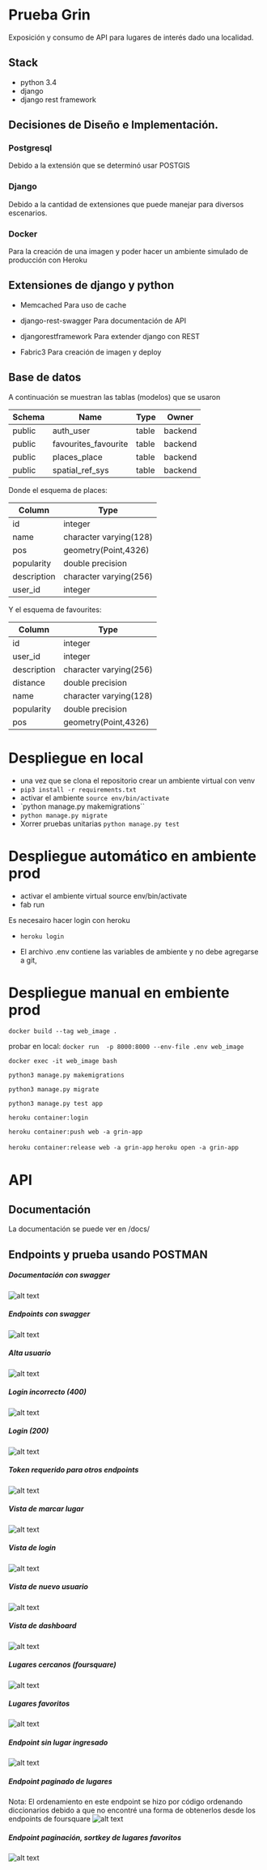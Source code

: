# Prueba Grin


Exposición y consumo de API para lugares de interés dado una localidad.

## Stack

* python 3.4
* django
* django rest framework

## Decisiones de Diseño e Implementación.

### Postgresql
Debido a la extensión que se determinó usar POSTGIS
### Django
Debido a la cantidad de extensiones que puede manejar para diversos
escenarios.
### Docker
Para la creación de una imagen y poder hacer un ambiente simulado de producción con Heroku


## Extensiones de django y python

* Memcached
Para uso de cache

* django-rest-swagger
Para documentación de API

* djangorestframework
Para extender django con REST

* Fabric3
Para creación de imagen y deploy

## Base de datos

A continuación se muestran las tablas (modelos) que se usaron

 Schema |            Name            | Type  |  Owner  
--------|----------------------------|-------|---------
 public | auth_user                  | table | backend
 public | favourites_favourite       | table | backend
 public | places_place               | table | backend
 public | spatial_ref_sys            | table | backend

Donde el esquema de places:

Column   | Type 
-------------|-----------------------
 id          | integer 
 name        | character varying(128)
 pos         | geometry(Point,4326)
 popularity  | double precision 
 description | character varying(256)
 user_id     | integer

Y el esquema de favourites:

   Column    |          Type          |
-------------|------------------------|
 id          | integer                |
 user_id     | integer                |
 description | character varying(256) |
 distance    | double precision       |
 name        | character varying(128) |
 popularity  | double precision       |
 pos         | geometry(Point,4326)   |


# Despliegue en local

* una vez que se clona el repositorio crear un ambiente virtual con venv
* `pip3 install -r requirements.txt`
* activar el ambiente `source env/bin/activate`
* `python manage.py makemigrations``
* `python manage.py migrate`
* Xorrer pruebas unitarias `python manage.py test`


# Despliegue automático en ambiente prod
* activar el ambiente virtual source env/bin/activate
* fab run

Es necesairo hacer login con heroku
* `heroku login`

* El archivo .env contiene las variables de ambiente y no debe agregarse a git, 

# Despliegue manual en embiente prod

`docker build --tag web_image .`

probar en local:   `docker run  -p 8000:8000 --env-file .env web_image`

`docker exec -it web_image bash`

`python3 manage.py makemigrations`

`python3 manage.py migrate`

`python3 manage.py test app`

`heroku container:login`

`heroku container:push web -a grin-app`

`heroku container:release web -a grin-app`
`heroku open -a grin-app`


# API

## Documentación

La documentación se puede ver en /docs/

## Endpoints y prueba usando POSTMAN


##### Documentación con swagger
![alt text](http://i67.tinypic.com/2w6s93t.png)
##### Endpoints con swagger
![alt text](http://i67.tinypic.com/18k9c9.png)
##### Alta usuario
![alt text](http://i68.tinypic.com/4sfup2.png)
##### Login incorrecto (400)
![alt text](http://i65.tinypic.com/161yu1f.png)
##### Login (200)
![alt text](http://i65.tinypic.com/33enbds.png)
##### Token requerido para otros endpoints
![alt text](http://i67.tinypic.com/2ebsh20.png)
##### Vista de marcar lugar
![alt text](http://i67.tinypic.com/2rylfo9.png)
##### Vista de login
![alt text](http://i67.tinypic.com/2czsw75.png)
##### Vista de nuevo usuario
![alt text](http://i63.tinypic.com/67m91v.png)
##### Vista de dashboard
![alt text](http://i65.tinypic.com/2lm76l3.png)
##### Lugares cercanos (foursquare)
![alt text](http://i68.tinypic.com/wvvd4h.png)
##### Lugares favoritos
![alt text](http://i64.tinypic.com/2qjygt1.png)
##### Endpoint sin lugar ingresado
![alt text](http://i64.tinypic.com/33fba0p.png)
##### Endpoint paginado de lugares

Nota: El ordenamiento en este endpoint se hizo por código ordenando diccionarios debido a que no encontré una forma de obtenerlos desde los endpoints de foursquare
![alt text](http://i67.tinypic.com/35k7q1g.png)

##### Endpoint paginación, sortkey de lugares favoritos
![alt text](http://i64.tinypic.com/wsmmub.png)


